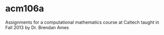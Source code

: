 acm106a
=======

Assignments for a computational mathematics course at Caltech taught in Fall 2013 by Dr. Brendan Ames
